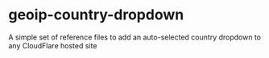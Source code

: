 # geoip-country-dropdown
A simple set of reference files to add an auto-selected country dropdown to any CloudFlare hosted site
